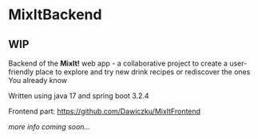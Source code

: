 # MixItBackend
## WIP

Backend of the **MixIt!** web app - a collaborative project to create a user-friendly place to explore and try new drink recipes or rediscover the ones You already know  

Written using java 17 and spring boot 3.2.4

Frontend part: https://github.com/Dawiczku/MixItFrontend

_more info coming soon..._
